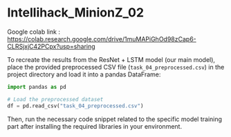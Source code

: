# Intellihack_MinionZ_02

Google colab link : https://colab.research.google.com/drive/1muMAPiGhOd98zCap6-CLRSjxjC42PCpx?usp=sharing

To recreate the results from the ResNet + LSTM model (our main model), place the provided preprocessed CSV file (`task_04_preprocessed.csv`) in the project directory and load it into a pandas DataFrame:

```python
import pandas as pd

# Load the preprocessed dataset
df = pd.read_csv("task_04_preprocessed.csv")
```

Then, run the necessary code snippet related to the specific model training part after installing the required libraries in your environment.
